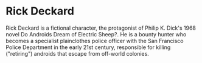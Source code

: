 # Rick Deckard
Rick Deckard is a fictional character, the protagonist of Philip K. Dick's 1968 novel Do Androids Dream of Electric Sheep?.
He is a bounty hunter who becomes a specialist plainclothes police officer with the San Francisco Police Department in the early 21st century, responsible for killing ("retiring") androids that escape from off-world colonies.